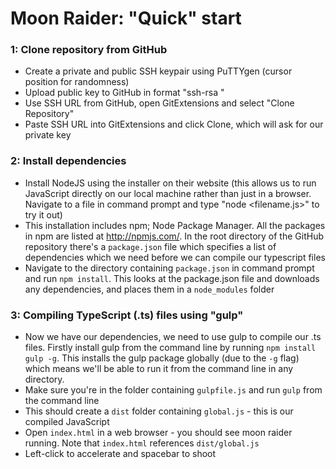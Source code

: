 # Moon Raider: "Quick" start

### 1: Clone repository from GitHub

 - Create a private and public SSH keypair using PuTTYgen (cursor position for randomness)
 - Upload public key to GitHub in format "ssh-rsa <key with line breaks removed>"
 - Use SSH URL from GitHub, open GitExtensions and select "Clone Repository"
 - Paste SSH URL into GitExtensions and click Clone, which will ask for our private key
	
### 2: Install dependencies

 - Install NodeJS using the installer on their website (this allows us to run JavaScript directly on our local machine rather than just in a browser. Navigate to a file in command prompt and type "node <filename.js>" to try it out)
 - This installation includes npm; Node Package Manager. All the packages in npm are listed at http://npmjs.com/. In the root directory of the GitHub repository there's a `package.json` file which specifies a list of dependencies which we need before we can compile our typescript files
- Navigate to the directory containing `package.json` in command prompt and run `npm install`. This looks at the package.json file and downloads any dependencies, and places them in a `node_modules` folder

### 3: Compiling TypeScript (.ts) files using "gulp"

 - Now we have our dependencies, we need to use gulp to compile our .ts files. Firstly install gulp from the command line by running `npm install gulp -g`. This installs the gulp package globally (due to the `-g` flag) which means we'll be able to run it from the command line in any directory.
 - Make sure you're in the folder containing `gulpfile.js` and run `gulp` from the command line 
 - This should create a `dist` folder containing `global.js` - this is our compiled JavaScript 
 - Open `index.html` in a web browser - you should see moon raider running. Note that `index.html` references `dist/global.js`
 - Left-click to accelerate and spacebar to shoot 
